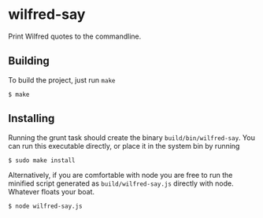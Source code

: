 # wilfred-say

Print Wilfred quotes to the commandline.

## Building

To build the project, just run ```make```

    $ make

## Installing

Running the grunt task should create the binary ```build/bin/wilfred-say```.  You can run this executable directly, or place it in the system  bin by running

    $ sudo make install

Alternatively, if you are comfortable with node you are free to run the minified script generated as ```build/wilfred-say.js``` directly with node.  Whatever floats your boat.

    $ node wilfred-say.js
